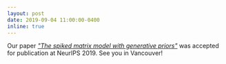 ```yaml
---
layout: post
date: 2019-09-04 11:00:00-0400
inline: true
---
```


Our paper [*"The spiked matrix model with generative priors"*](https://arxiv.org/abs/1905.12385) was accepted for publication at NeurIPS 2019. See you in Vancouver!
